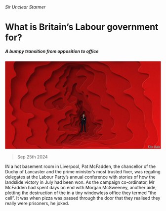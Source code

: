 ###### Sir Unclear Starmer

# What is Britain’s Labour government for? 

##### A bumpy transition from opposition to office 

![image](images/20240928_BRD001.jpg) 

> Sep 25th 2024 

IN a hot basement room in Liverpool, Pat McFadden, the chancellor of the Duchy of Lancaster and the prime minister’s most trusted fixer, was regaling delegates at the Labour Party’s annual conference with stories of how the landslide victory in July had been won. As the campaign co-ordinator, Mr McFadden had spent days on end with Morgan McSweeney, another aide, plotting the destruction of the  in a tiny windowless office they termed “the cell”. It was when pizza was passed through the door that they realised they really were prisoners, he joked. 

